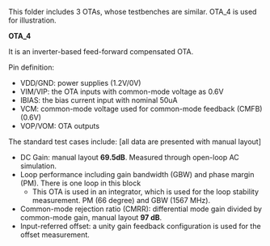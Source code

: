 This folder includes 3 OTAs, whose testbenches are similar. OTA_4 is used for illustration. 

**OTA_4** 

It is an inverter-based feed-forward compensated OTA. 


Pin definition:
- VDD/GND: power supplies (1.2V/0V)
- VIM/VIP: the OTA inputs with common-mode voltage as 0.6V
- IBIAS: the bias current input with nominal 50uA
- VCM: common-mode voltage used for common-mode feedback (CMFB) (0.6V)
- VOP/VOM: OTA outputs

The standard test cases include: [all data are presented with manual layout]
* DC Gain: manual layout **69.5dB**. Measured through open-loop AC simulation.
* Loop performance including gain bandwidth (GBW) and phase margin (PM). There is one loop in this block
  - This OTA is used in an integrator, which is used for the loop stability measurement. PM (66 degree) and GBW (1567 MHz).
* Common-mode rejection ratio (CMRR): differential mode gain divided by common-mode gain, manual layout **97 dB**. 
* Input-referred offset: a unity gain feedback configuration is used for the offset measurement.  

  
  
  

